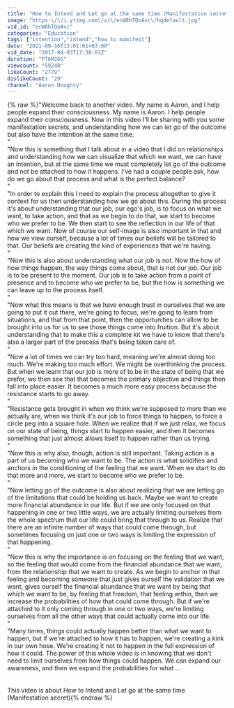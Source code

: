 ```yaml
---
title: "How to Intend and Let go at the same time (Manifestation secret)"
image: "https:\/\/i.ytimg.com\/vi\/ecW8hTQoAvc\/hqdefault.jpg"
vid_id: "ecW8hTQoAvc"
categories: "Education"
tags: ["intention","intend","how to manifest"]
date: "2021-09-16T13:01:01+03:00"
vid_date: "2017-04-03T17:30:01Z"
duration: "PT6M26S"
viewcount: "59248"
likeCount: "2779"
dislikeCount: "29"
channel: "Aaron Doughty"
---
```

{% raw %}&quot;Welcome back to another video. My name is Aaron, and I help people expand their consciousness. My name is Aaron. I help people expand their consciousness. Now in this video I'll be sharing with you some manifestation secrets, and understanding how we can let go of the outcome but also have the intention at the same time.<br />&quot;<br />&quot;Now this is something that I talk about in a video that I did on relationships and understanding how we can visualize that which we want, we can have an intention, but at the same time we must completely let go of the outcome and not be attached to how it happens. I've had a couple people ask, how do we go about that process and what is the perfect balance?<br />&quot;<br />&quot;In order to explain this I need to explain the process altogether to give it context for us then understanding how we go about this. During the process it's about understanding that our job, our ego's job, is to focus on what we want, to take action, and that as we begin to do that, we start to become who we prefer to be. We then start to see the reflection in our life of that which we want. Now of course our self-image is also important in that and how we view ourself, because a lot of times our beliefs will be tailored to that. Our beliefs are creating the kind of experiences that we're having.<br />&quot;<br />&quot;Now this is also about understanding what our job is not. Now the how of how things happen, the way things come about, that is not our job. Our job is to be present to the moment. Our job is to take action from a point of presence and to become who we prefer to be, but the how is something we can leave up to the process itself.<br />&quot;<br />&quot;Now what this means is that we have enough trust in ourselves that we are going to put it out there, we're going to focus, we're going to learn from situations, and that from that point, then the opportunities can allow to be brought into us for us to see those things come into fruition. But it's about understanding that to make this a complete kit we have to know that there's also a larger part of the process that's being taken care of.<br />&quot;<br />&quot;Now a lot of times we can try too hard, meaning we're almost doing too much. We're making too much effort. We might be overthinking the process. But when we learn that our job is more of to be in the state of being that we prefer, we then see that that becomes the primary objective and things then fall into place easier. It becomes a much more easy process because the resistance starts to go away.<br />&quot;<br />&quot;Resistance gets brought in when we think we're supposed to more than we actually are, when we think it's our job to force things to happen, to force a circle peg into a square hole. When we realize that if we just relax, we focus on our state of being, things start to happen easier, and then it becomes something that just almost allows itself to happen rather than us trying.<br />&quot;<br />&quot;Now this is why also, though, action is still important. Taking action is a part of us becoming who we want to be. The action is what solidifies and anchors in the conditioning of the feeling that we want. When we start to do that more and more, we start to become who we prefer to be.<br />&quot;<br />&quot;Now letting go of the outcome is also about realizing that we are letting go of the limitations that could be holding us back. Maybe we want to create more financial abundance in our life. But if we are only focused on that happening in one or two little ways, we are actually limiting ourselves from the whole spectrum that our life could bring that through to us. Realize that there are an infinite number of ways that could come through, but sometimes focusing on just one or two ways is limiting the expression of that happening.<br />&quot;<br />&quot;Now this is why the importance is on focusing on the feeling that we want, so the feeling that would come from the financial abundance that we want, from the relationship that we want to create. As we begin to anchor in that feeling and becoming someone that just gives ourself the validation that we want, gives ourself the financial abundance that we want by being that which we want to be, by feeling that freedom, that feeling within, then we increase the probabilities of how that could come through. But if we're attached to it only coming through in one or two ways, we're limiting ourselves from all the other ways that could actually come into our life.<br />&quot;<br />&quot;Many times, things could actually happen better than what we want to happen, but if we're attached to how it has to happen, we're creating a kink in our own hose. We're creating it not to happen in the full expression of how it could. The power of this whole video is in knowing that we don't need to limit ourselves from how things could happen. We can expand our awareness, and then we expand the probabilities for what ...<br /><br /><br />This video is about How to Intend and Let go at the same time (Manifestation secret){% endraw %}
